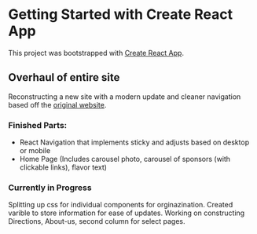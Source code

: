 # Getting Started with Create React App

This project was bootstrapped with [Create React App](https://github.com/facebook/create-react-app).

## Overhaul of entire site

Reconstructing a new site with a modern update and cleaner navigation based off the [original website](http://www.stlrenfest.com/).

### Finished Parts:
- React Navigation that implements sticky and adjusts based on desktop or mobile
- Home Page (Includes carousel photo, carousel of sponsors (with clickable links), flavor text)

### Currently in Progress

Splitting up css for individual components for orginazination. Created varible to store information for ease of updates. Working on constructing Directions, About-us, second column for select pages.
